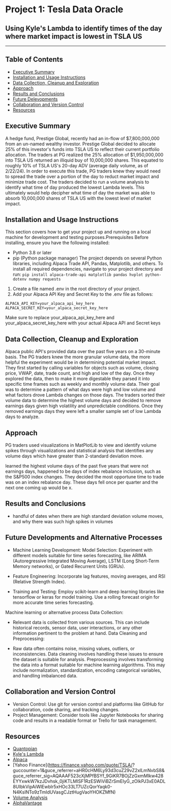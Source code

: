 # Project 1: Tesla Data Oracle
##  Using Kyle's Lambda to identify times of the day where market impact is lowest in TSLA US
---
## Table of Contents 
* [Executive Summary](#executive-summary)
* [Installation and Usage Instructions](#installation-and-usage-instructions)
* [Data Collection, Cleanup and Exploration](#data-collection-cleanup-and-exploration)
* [Approach](#approach)
* [Results and Conclusions](#results-and-conclusions)
* [Future Delevopments](#future-developments)
* [Collaboration and Version Control](#collaboration-and-version-control)
* [Resources](#resources)

## Executive Summary
  A hedge fund, Prestige Global, recently had an in-flow of $7,800,000,000 from an un-named wealthy investor. Prestige Global decided to allocate 25% of this investor's funds into TSLA US to reflect their current portfolio allocation. The traders at PG realized the 25% allocation of $1,950,000,000 into TSLA US returned an illiquid buy of 10,000,000 shares. This equated to  roughly 10% of TSLA US's 20-day ADV (average daily volume, as of 2/22/24). In order to execute this trade, PG traders knew they would need to spread the trade over a portion of the day to reduct market impact and minimize trade cost. The traders decided to run a volume analysis to identify what time of day produced the lowest Lambda levels. This ultimately would help decipher what time of day the market was able to absorb 10,000,000 shares of TSLA US with the lowest level of market impact. 

## Installation and Usage Instructions
  This section covers how to get your project up and running on a local machine for development and testing purposes.Prerequisites
  Before installing, ensure you have the following installed:
  * Python 3.8 or later
  * pip (Python package manager)
  The project depends on several Python libraries, including Alpaca Trade API, Pandas, Matplotlib, and others. To install all required dependencies, navigate to your project directory and run: `pip install alpaca-trade-api matplotlib pandas hvplot python-dotenv numpy requests`
  1. Create a file named .env in the root directory of your project.
  2. Add your Alpaca API Key and Secret Key to the .env file as follows:
  ```
  ALPACA_API_KEY=your_alpaca_api_key_here
  ALPACA_SECRET_KEY=your_alpaca_secret_key_here
  ```
  Make sure to replace your_alpaca_api_key_here and your_alpaca_secret_key_here with your actual Alpaca API and Secret keys
  
## Data Collection, Cleanup and Exploration
  Alpaca public API's provided data over the past five years on a 30-minute basis. The PG traders knew the more granular volume data, the more helpful the experiment would be in determining potential market impact. They first started by calling variables for objects such as volume, closing price, VWAP, date, trade count, and high and low of the day. Once they explored the data, then to make it more digestable they parsed it into specific time frames such as weekly and monthly volume data. Their goal was to determine a pattern of what days were high and low volume and what factors drove Lambda changes on those days. The traders sorted their volume data to determine the highest volume days and decided to remove earnings days given high volatility and unpredictable conditions. Once they removed earnings days they were left a smaller sample set of low Lambda days to analyze. 
  
## Approach
  PG traders used visualizations in MatPlotLib to view and identify volume spikes through visualizations and statistical analysis that identifies any volume days which have greater than 2-standard deviation move. 
  
  learned the highest volume days of the past five years that were not earnings days, happened to be days of index rebalance inclusion, such as the S&P500 index changes. They decided the most opportune time to trade was on an index rebalance day. These days fell once per quarter and the next one coming up would be x. 

## Results and Conclusions
  - handful of dates when there are high standard deviation volume moves, and why there was such high spikes in volumes
    
## Future Developments and Alternative Processes
* Machine Learning Development:
Model Selection: Experiment with different models suitable for time series forecasting, like ARIMA (Autoregressive Integrated Moving Average), LSTM (Long Short-Term Memory networks), or Gated Recurrent Units (GRUs).

* Feature Engineering: Incorporate lag features, moving averages, and RSI (Relative Strength Index).

* Training and Testing: Employ scikit-learn and deep learning libraries like tensorflow or keras for model training. Use a rolling forecast origin for more accurate time series forecasting.

Machine learning or alternative process
Data Collection:

* Relevant data is collected from various sources. This can include historical records, sensor data, user interactions, or any other information pertinent to the problem at hand.
Data Cleaning and Preprocessing:

* Raw data often contains noise, missing values, outliers, or inconsistencies. Data cleaning involves handling these issues to ensure the dataset is suitable for analysis.
Preprocessing involves transforming the data into a format suitable for machine learning algorithms. This may include normalization, standardization, encoding categorical variables, and handling imbalanced data.


## Collaboration and Version Control
* Version Control: Use git for version control and platforms like GitHub for collaboration, code sharing, and tracking changes.
* Project Management: Consider tools like Jupyter Notebooks for sharing code and results in a readable format or Trello for task management.

## Resources 
* [Quantopian](https://github.com/quantopian)
* [Kyle's Lambda](https://frds.io/measures/kyle_lambda/)
* [Alpaca](https://alpaca.markets/data)
* [Yahoo Finance](https://finance.yahoo.com/quote/TSLA/?   guccounter=1&guce_referrer=aHR0cHM6Ly93d3cuZ29vZ2xlLmNvbS8&guce_referrer_sig=AQAAAF523cXjMPfBSYf_9GiKR7BOjZzGxmMlkw428EYYxwkW7kzJDvhsk_0jiKTLMISF1RzESWiViBZrSmEIyG_zOlkPJ3xE0ADL8UIbkVipAiWlEwblr5xHOc33LT7UZcQorYaqk0-N4KsINTo9zTmIdUVasgCJztHugVaoYHOKZMfN)
* [Volume Analysis](https://ycharts.com/companies/TSLA/average_volume_30)
* [AlphaVantage](https://www.alphavantage.co/documentation/)
  

  

